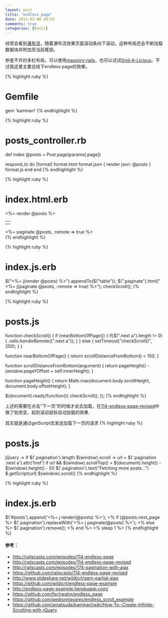 ```yaml
---
layout: post
title: "endless page"
date: 2013-03-08 20:53
comments: true
categories: [Rails]
---
```


经常会看到[瀑布流](http://baike.baidu.com/view/7151782.htm)，随着瀑布流效果页面滚动条向下滚动，这种布局还会不断加载数据块并附加至当前尾部。

参差不齐的多栏布局，可以使用[masonry-rails](https://github.com/kristianmandrup/masonry-rails)，也可以试试[Grid-A-Licious](https://github.com/suprb/Grid-A-Licious)。不过我这里主要总结下endless page的效果。

{% highlight ruby %}
# Gemfile
gem 'kaminari'
{% endhighlight %}

{% highlight ruby %}
# posts_controller.rb
def index
  @posts = Post.page(params[:page])
 
  respond_to do |format|
    format.html
    format.json { render json: @posts }
    format.js
  end
end
{% endhighlight %}

{% highlight ruby %}
# index.html.erb
<table>
  <tr>
    <th></th>
  </tr>

  <%= render @posts %>
</table>

<div class="paginate">
  <%= paginate @posts, :remote => true %>
</div>
{% endhighlight %}

{% highlight ruby %}
# index.js.erb
$("<%= j(render @posts) %>").appendTo($("table"));
$(".paginate").html("<%= j(paginate @posts, :remote => true) %>");
checkScroll();
{% endhighlight %}

{% highlight ruby %}
# posts.js
function checkScroll() {
  if (nearBottomOfPage()) {
    if($(".next a").length != 0){
      $.rails.handleRemote($(".next a"));
    }
  } else {
    setTimeout("checkScroll()", 250);
  }
}

function nearBottomOfPage() {
  return scrollDistanceFromBottom() < 150;
}

function scrollDistanceFromBottom(argument) {
  return pageHeight() - (window.pageYOffset + self.innerHeight);
}

function pageHeight() {
  return Math.max(document.body.scrollHeight, document.body.offsetHeight);
}

$(document).ready(function(){
  checkScroll();
});
{% endhighlight %}

上述的需要在点击“下一页”的时候才会去加载，在[114-endless-page-revised](http://railscasts.com/episodes/114-endless-page-revised)中做了些改变，起到滚动鼠标自动加载的效果.

其实就是通过getScript去发送加载下一页的请求
{% highlight ruby %}
# posts.js
jQuery ->
  if $('.pagination').length
    $(window).scroll ->
      url = $('.pagination .next a').attr('href')
      if url && $(window).scrollTop() > $(document).height() - $(window).height() - 50
        $('.pagination').text("Fetching more posts...")
        $.getScript(url)
    $(window).scroll()
{% endhighlight %}

{% highlight ruby %}
# index.js.erb
$('#posts').append('<%= j render(@posts) %>');
<% if (@posts.next_page %>
  $('.pagination').replaceWith('<%= j paginate(@posts) %>');
<% else %>
  $('.pagination').remove();
<% end %>
<% sleep 1 %> 
{% endhighlight %}


#### 参考：
* http://railscasts.com/episodes/114-endless-page
* http://railscasts.com/episodes/114-endless-page-revised
* http://railscasts.com/episodes/174-pagination-with-ajax
* https://github.com/railscasts/114-endless-page-revised
* http://www.slideshare.net/wildjcrt/gem-partial-ajax
* https://github.com/wildjcrt/endless-page-example
* http://endless-page-example.herokuapp.com/
* https://github.com/fschwahn/endless_page
* https://github.com/pedromtavares/endless_scroll_example
* https://github.com/amatsuda/kaminari/wiki/How-To:-Create-Infinite-Scrolling-with-jQuery
